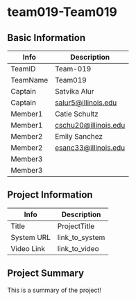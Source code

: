 # team019-Team019

## Basic Information

|   Info      |        Description     |
| ----------- | ---------------------- |
| TeamID      |        Team-019        |
| TeamName    |         Team019        |
| Captain     |       Satvika Alur     |
| Captain     |  salur5@illinois.edu   |
| Member1     |  Catie Schultz         |
| Member1     |  cschu20@illinois.edu  |
| Member2     |     Emily Sanchez      |
| Member2     |  esanc33@illinois.edu  |
| Member3     |                        |
| Member3     |                        |

## Project Information

|   Info      |        Description     |
| ----------- | ---------------------- |
|  Title      |       ProjectTitle     |
| System URL  |      link_to_system    |
| Video Link  |      link_to_video     |

## Project Summary

This is a summary of the project!
